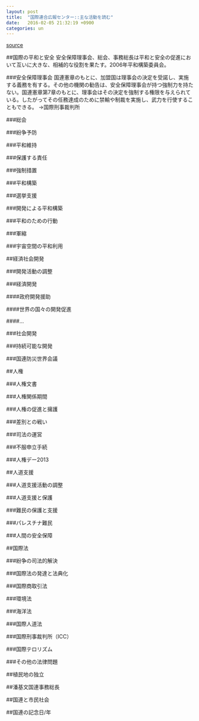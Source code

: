 ```yaml
---
layout: post
title:  "国際連合広報センター::主な活動を読む"
date:   2016-02-05 21:32:19 +0900
categories: un
---
```

[source](http://www.unic.or.jp/activities/)

##国際の平和と安全
安全保障理事会、総会、事務総長は平和と安全の促進において互いに大きな、相補的な役割を果たす。2006年平和構築委員会。

###安全保障理事会
国連憲章のもとに、加盟国は理事会の決定を受諾し、実施する義務を有する。その他の機関の勧告は、安全保障理事会が持つ強制力を持たない。国連憲章第7章のもとに、理事会はその決定を強制する権限を与えられている。したがってその任務達成のために禁輸や制裁を実施し、武力を行使することもできる。
→国際刑事裁判所

###総会

###紛争予防

###平和維持

###保護する責任

###強制措置

###平和構築

###選挙支援

###開発による平和構築

###平和のための行動

###軍縮

###宇宙空間の平和利用

##経済社会開発

###開発活動の調整

###経済開発

####政府開発援助

####世界の国々の開発促進

####...

###社会開発

###持続可能な開発

###国連防災世界会議

##人権

###人権文書

###人権関係期間

###人権の促進と擁護

###差別との戦い

###司法の運営

###不服申立手続

###人権デー2013

##人道支援

###人道支援活動の調整

###人道支援と保護

###難民の保護と支援

###パレスチナ難民

###人間の安全保障

##国際法

###紛争の司法的解決

###国際法の発達と法典化

###国際商取引法

###環境法

###海洋法

###国際人道法

###国際刑事裁判所（ICC）

###国際テロリズム

###その他の法律問題

##植民地の独立

##潘基文国連事務総長

##国連と市民社会

##国連の記念日/年


